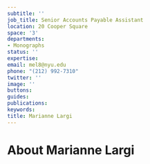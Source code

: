 ```yaml
---
subtitle: ''
job_title: Senior Accounts Payable Assistant
location: 20 Cooper Square
space: '3'
departments:
- Monographs
status: ''
expertise: 
email: mel8@nyu.edu
phone: "(212) 992-7310"
twitter: ''
image: ''
buttons: 
guides: 
publications: 
keywords: 
title: Marianne Largi
---
```


# About Marianne Largi